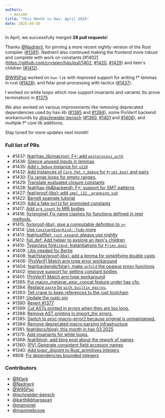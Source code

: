 ```yaml
---
authors:
  - maxime
title: "This Month in Hax: April 2025"
date: 2025-05-05
---
```


In April, we successfully merged **38 pull requests**!

Thanks [@Nadrieril](https://github.com/Nadrieril), for pinning a more recent nightly version of the Rust compiler ([#1391](https://github.com/cryspen/hax/pull/1391)). Nadrieril also continued making the frontend more robust and complete with work on constants [#1402](https://github.com/cryspen/hax/pull/1402, [#1420](https://github.com/cryspen/hax/pull/1420), [#1429](https://github.com/cryspen/hax/pull/1429)) and item's children ([#1412](https://github.com/cryspen/hax/pull/1412)).

[@W95Psp](https://github.com/W95Psp) worked on `hax-lib` with improved support for writing f* lemmas in rust ([#1428](https://github.com/cryspen/hax/pull/1428)), and fstar post-processing with tactics ([#1437](https://github.com/cryspen/hax/pull/1437)).

I worked on while loops which now support invariants and variants (to prove termination) in [#1375](https://github.com/cryspen/hax/pull/1375)

We also worked on various improvements like removing deprecated dependencies used by hax-lib ([#1385](https://github.com/cryspen/hax/pull/1385) and [#1394](https://github.com/cryspen/hax/pull/1394)), some ProVerif backend workarounds by [@jschneider-bensch](https://github.com/jschneider-bensch) ([#1360](https://github.com/cryspen/hax/pull/1360), [#1401](https://github.com/cryspen/hax/pull/1401) and [#1406](https://github.com/cryspen/hax/pull/1406)), and multiple f* core lib additions.

Stay tuned for more updates next month!

### Full list of PRs

* \#1437: [feat(hax_lib/macros): F*: add `postprocess_with`](https://github.com/cryspen/hax/pull/1437)
* \#1436: [Silence unused inputs in lemmas](https://github.com/cryspen/hax/pull/1436)
* \#1435: [Add `t_Debug` instance for `u128`](https://github.com/cryspen/hax/pull/1435)
* \#1432: [Add Instances of `Core.Fmt.t_Debug` for `Prims.bool` and pairs](https://github.com/cryspen/hax/pull/1432)
* \#1430: [Fix range loops for empty ranges.](https://github.com/cryspen/hax/pull/1430)
* \#1429: [Translate evaluated closure constants](https://github.com/cryspen/hax/pull/1429)
* \#1428: [feat(hax-lib&backend): F*: support for SMT patterns](https://github.com/cryspen/hax/pull/1428)
* \#1427: [feat(proof-libs): add `impl_i32__wrapping_sub`](https://github.com/cryspen/hax/pull/1427)
* \#1422: [Barrett example tutorial](https://github.com/cryspen/hax/pull/1422)
* \#1420: [Add a fake `DefId` for promoted constants](https://github.com/cryspen/hax/pull/1420)
* \#1417: [Add `arg_count` to MIR bodies](https://github.com/cryspen/hax/pull/1417)
* \#1416: [fix(engine) Fix name clashes for functions defined in impl methods.](https://github.com/cryspen/hax/pull/1416)
* \#1415: [fix(proof-libs): give a computable definition to `>>`](https://github.com/cryspen/hax/pull/1415)
* \#1414: [Use `ConstantExprKind::Todo` more](https://github.com/cryspen/hax/pull/1414)
* \#1413: [feat(justfile): `just expand`: always use nightly](https://github.com/cryspen/hax/pull/1413)
* \#1412: [full_def: Add helper to explore an item's children](https://github.com/cryspen/hax/pull/1412)
* \#1410: [Typeclass for`BitAnd`; Instantiations for `Prims.bool`](https://github.com/cryspen/hax/pull/1410)
* \#1409: [Libs needed for Bertie](https://github.com/cryspen/hax/pull/1409)
* \#1408: [feat(fstar/proof-libs): add a lemma for simplifying double casts](https://github.com/cryspen/hax/pull/1408)
* \#1406: [[ProVerif] Match arm type error workaround](https://github.com/cryspen/hax/pull/1406)
* \#1404: [feat(backends/fstar): make `unfold` the opaque proxy functions](https://github.com/cryspen/hax/pull/1404)
* \#1402: [Improve support for getting constant bodies](https://github.com/cryspen/hax/pull/1402)
* \#1401: [[ProVerif] Match arm type workaround](https://github.com/cryspen/hax/pull/1401)
* \#1395: [Put macro_metavar_expr_concat feature under hax cfg.](https://github.com/cryspen/hax/pull/1395)
* \#1394: [Replace `paste` by `with_builtin_macros`.](https://github.com/cryspen/hax/pull/1394)
* \#1393: [Tell crane to keep references to the rust toolchain](https://github.com/cryspen/hax/pull/1393)
* \#1391: [Update the rustc pin](https://github.com/cryspen/hax/pull/1391)
* \#1390: [Revert #1377](https://github.com/cryspen/hax/pull/1390)
* \#1389: [Cut ASTs printed in errors when they are too long.](https://github.com/cryspen/hax/pull/1389)
* \#1388: [Remove AST printing in import_thir errors.](https://github.com/cryspen/hax/pull/1388)
* \#1385: [Switch to proc-macro-error2 because original is unmaintained.](https://github.com/cryspen/hax/pull/1385)
* \#1384: [Remove deprecated macro parsing infrastructure](https://github.com/cryspen/hax/pull/1384)
* \#1381: [feat(docs/blog): this month in hax 03 2025](https://github.com/cryspen/hax/pull/1381)
* \#1375: [Add invariants for while loops.](https://github.com/cryspen/hax/pull/1375)
* \#1368: [feat(blog): add blog post about the rework of names](https://github.com/cryspen/hax/pull/1368)
* \#1360: [[PV] Generate consistent field accessor names](https://github.com/cryspen/hax/pull/1360)
* \#1340: [Add logor_disjoint to Rust_primitives.Integers](https://github.com/cryspen/hax/pull/1340)
* \#808: [Fix dependencies bounded integers](https://github.com/cryspen/hax/pull/808)

### Contributors
* [@N1ark](https://github.com/N1ark)
* [@Nadrieril](https://github.com/Nadrieril)
* [@W95Psp](https://github.com/W95Psp)
* [@jschneider-bensch](https://github.com/jschneider-bensch)
* [@karthikbhargavan](https://github.com/karthikbhargavan)
* [@mamonet](https://github.com/mamonet)
* [@maximebuyse](https://github.com/maximebuyse)
